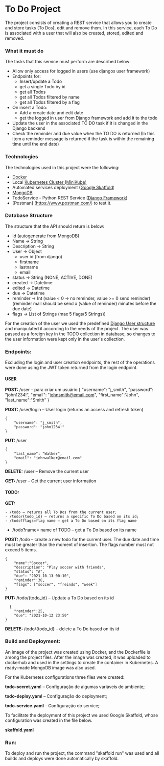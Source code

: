 # To Do Project

The project consists of creating a REST service that allows you to create and store tasks (To Dos), edit and remove them. In this service, each To Do is associated with a user that will also be created, stored, edited and removed.

### What it must do

The tasks that this service must perform are described below:

- Allow only access for logged in users (use djangos user framework) 
- Endpoints for:
  - Insert/update a Todo 
  - get a single Todo by id 
  - get all Todos   
  - get all Todos filtered by name 
  - get all Todos filtered by a flag 
- On insert a Todo:
  - Add a create date and edit date 
  - get the logged in user from Django framework and add it to the todo 
 - Update the user in the associated TO DO task if it is changed in the Django backend 
 - Check the reminder and due value when the TO DO is returned (In this item a reminder message is returned if the task is within the remaining time until the end date) 


### Technologies

The technologies used in this project were the following:

- [Docker](https://www.docker.com/)
- Local [Kubernetes Cluster (MiniKube)](https://kubernetes.io/)
- Automated services deployment ([Google Skaffold](https://skaffold.dev/))
- [MongoDB](https://www.mongodb.com/)
- TodoService - Python REST Service ([Django Framework](https://www.djangoproject.com/))
- [Postman] (https://www.postman.com/) to test it.

### Database Structure
The structure that the API should return is below:
- Id (autogenerate from MongoDB)
- Name -> String
- Description -> String
- User -> Object
  - user id (from django)
  - firstname
  - lastname
  - email
- status -> String (NONE, ACTIVE, DONE)
- created -> Datetime
- edited -> Datetime
- due -> Datetime
- reminder -> Int (value < 0 -> no reminder, value >= 0 send reminder)
(reminder mail should be send x (value of reminder) minutes before
the due date)
- flags -> List of Strings (max 5 flags(5 Strings))

For the creation of the user we used the predefined [Django User structure](https://docs.djangoproject.com/en/3.2/ref/contrib/auth/) and manipulated it according to the needs of the project. The user was passed as a foreign key in the TODO collection in database, so changes to the user information were kept only in the user's collection.

### Endpoints:

Excluding the login and user creation endpoints, the rest of the operations were done using the JWT token returned from the login endpoint.

#### USER

**POST:** /user – para criar um usuário	
{
    "username": "j_smith",
    "password": "john1234!",
    "email": "johnsmith@email.com",
    "first_name":"John",
    "last_name":"Smith"
}

**POST:** /user/login – User login (returns an access and refresh token)

```
{
    "username": "j_smith",
    "password": "john1234!"
}
```

**PUT:** /user

```
{
    "last_name": "Walker",
    "email": "johnwalker@email.com"
}
```

**DELETE:** /user – Remove the current user

**GET:** /user – Get the current user information

#### TODO:

**GET:**

	- /todo – returns all To Dos from the current user;
	- /todo/{todo_id} – returns a specific To Do based on its id;
	- /todo?flags=flag name – get a To Do based on its flag name
  - /todo?name= name of TODO – get a To Do based on its name

**POST:**	/todo – create a new todo for the current user. The due date and time must be greater than the moment of insertion. The flags number must not exceed 5 items.

```
{
    "name":"Soccer",
    "description": "Play soccer with friends",
    "status": "A",
    "due": "2021-10-13 00:10",
    "reminder":30,
    "flags": ["soccer", "freinds", "week"]
}
```

**PUT:** /todo/{todo_id} – Update a To Do based on its id

```
  {
    "reminder":25,
    "due": "2021-10-12 23:50"
}
```

**DELETE:** /todo/{todo_id} – delete a To Do based on its id 

### Build and Deployment:

An image of the project was created using Docker, and the Dockerfile is among the project files. After the image was created, it was uploaded to dockerhub and used in the settings to create the container in Kubernetes. A ready-made MongoDB image was also used.

For the Kubernetes configurations three files were created:

**todo-secret.yaml** – Configuração de algumas variáveis de ambiente;

**todo-deploy.yaml** – Configuração do deployment;

**todo-service.yaml** – Configuração do service;


To facilitate the deployment of this project we used Google Skaffold, whose configuration was created in the file below.


**skaffold.yaml**


### Run:

To deploy and run the project, the command "skaffold run" was used and all builds and deploys were done automatically by skaffold.

